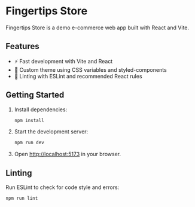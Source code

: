 # Fingertips Store

Fingertips Store is a demo e-commerce web app built with React and Vite.

## Features

- ⚡️ Fast development with Vite and React
- 🎨 Custom theme using CSS variables and styled-components
- 🧹 Linting with ESLint and recommended React rules

## Getting Started

1. Install dependencies:
   ```sh
   npm install
   ```
2. Start the development server:
   ```sh
   npm run dev
   ```
3. Open [http://localhost:5173](http://localhost:5173) in your browser.

## Linting

Run ESLint to check for code style and errors:

```sh
npm run lint
```
